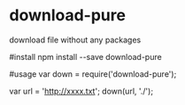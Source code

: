# download-pure
download file without any packages

#install
npm install --save download-pure

#usage
var down = require('download-pure');

var url = 'http://xxxx.txt';
down(url, './');
